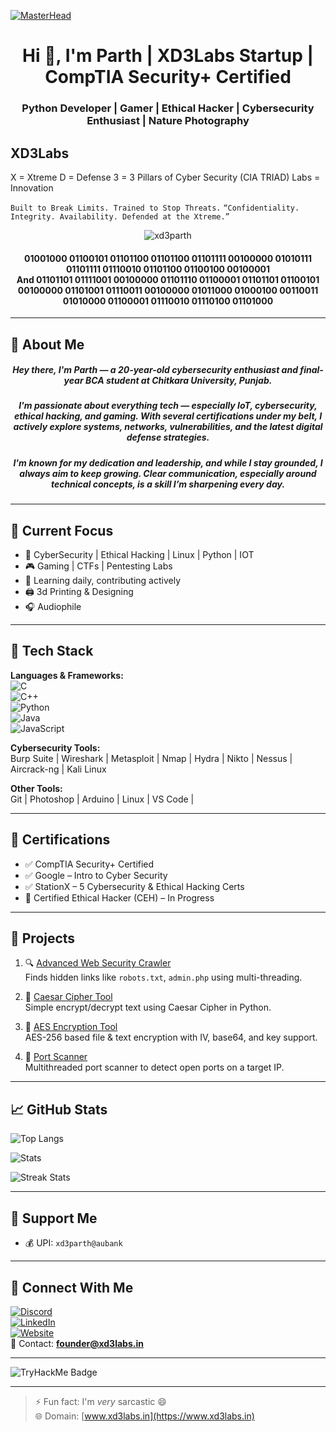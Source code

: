 [![MasterHead](https://github.com/XD3Parth/XD3Parth/blob/main/225813708-98b745f2-7d22-48cf-9150-083f1b00d6c9.gif)](https://xd3labs.in)

<h1 align="center">Hi 👋, I'm Parth | XD3Labs Startup | CompTIA Security+ Certified</h1>
<h3 align="center">Python Developer | Gamer | Ethical Hacker | Cybersecurity Enthusiast | Nature Photography</h3>

## XD3Labs
X = Xtreme
D = Defense
3 = 3 Pillars of Cyber Security (CIA TRIAD)
Labs = Innovation

`Built to Break Limits. Trained to Stop Threats.`
`“Confidentiality. Integrity. Availability. Defended at the Xtreme.”`

<p align="center">
  <img src="https://komarev.com/ghpvc/?username=xd3parth&label=Profile%20views&color=0e75b6&style=flat" alt="xd3parth" />
</p>

<h4 align="center">01001000 01100101 01101100 01101100 01101111 00100000 01010111 01101111 01110010 01101100 01100100 00100001 <br/> And 01101101 01111001 00100000 01101110 01100001 01101101 01100101 00100000 01101001 01110011 00100000 01011000 01000100 00110011 01010000 01100001 01110010 01110100 01101000</h4>

---

## 🔹 About Me
<h5 align="center">
Hey there, I'm Parth — a 20-year-old cybersecurity enthusiast and final-year BCA student at Chitkara University, Punjab.
</h5>

<h5 align="center">
I'm passionate about everything tech — especially IoT, cybersecurity, ethical hacking, and gaming. With several certifications under my belt, I actively explore systems, networks, vulnerabilities, and the latest digital defense strategies.
</h5>

<h5 align="center">
I'm known for my dedication and leadership, and while I stay grounded, I always aim to keep growing. Clear communication, especially around technical concepts, is a skill I’m sharpening every day.
</h5>

---

## 🚀 Current Focus

- 🔐 CyberSecurity | Ethical Hacking | Linux | Python | IOT
- 🎮 Gaming | CTFs | Pentesting Labs
- 🌱 Learning daily, contributing actively
- 🖨️ 3d Printing & Designing
- 🎧 Audiophile

---

## 🔨 Tech Stack

**Languages & Frameworks:**  
![C](https://img.shields.io/badge/-C-00599C?style=flat&logo=c)  
![C++](https://img.shields.io/badge/-C++-00599C?style=flat&logo=cplusplus)  
![Python](https://img.shields.io/badge/-Python-3776AB?style=flat&logo=python)  
![Java](https://img.shields.io/badge/-Java-007396?style=flat&logo=java)  
![JavaScript](https://img.shields.io/badge/-JavaScript-F7DF1E?style=flat&logo=javascript)  

**Cybersecurity Tools:**  
Burp Suite | Wireshark | Metasploit | Nmap | Hydra | Nikto | Nessus | Aircrack-ng | Kali Linux  

**Other Tools:**  
Git | Photoshop | Arduino | Linux | VS Code |

---

## 🔑 Certifications

- ✅ CompTIA Security+ Certified
- ✅ Google – Intro to Cyber Security
- ✅ StationX – 5 Cybersecurity & Ethical Hacking Certs
- 🔄 Certified Ethical Hacker (CEH) – In Progress

---

## 🧠 Projects

1. 🔍 [Advanced Web Security Crawler](https://github.com/XD3Parth/Web-Security-Crawler)  
   Finds hidden links like `robots.txt`, `admin.php` using multi-threading.

2. 🔐 [Caesar Cipher Tool](https://github.com/XD3Parth/Simple-Encrypt-Decrypt)  
   Simple encrypt/decrypt text using Caesar Cipher in Python.

3. 🔐 [AES Encryption Tool](https://github.com/XD3Parth/Advanced-Encrypt-Decrypt)  
   AES-256 based file & text encryption with IV, base64, and key support.

4. 🔎 [Port Scanner](https://github.com/XD3Parth/port-scanner)  
   Multithreaded port scanner to detect open ports on a target IP.

---

## 📈 GitHub Stats

<p float="left">
  <img src="https://github-readme-stats.vercel.app/api/top-langs?username=xd3parth&show_icons=true&theme=tokyonight&layout=compact" alt="Top Langs" />
</p>
<p float="left">
  <img src="https://github-readme-stats.vercel.app/api?username=xd3parth&show_icons=true&theme=tokyonight" alt="Stats" />
</p>
<p float="left">
  <img src="https://github-readme-streak-stats.herokuapp.com/?user=xd3parth&theme=tokyonight" alt="Streak Stats" />
</p>

---

## 🧾 Support Me

- 💰 UPI: `xd3parth@aubank`

---

## 🔗 Connect With Me

[![Discord](https://img.shields.io/badge/-Discord-5865F2?style=flat&logo=discord&logoColor=white)](https://discord.gg/h62dsrd8SN)  
[![LinkedIn](https://img.shields.io/badge/-LinkedIn-0A66C2?style=flat&logo=linkedin&logoColor=white)](https://www.linkedin.com/in/Parthxd3/)  
[![Website](https://img.shields.io/badge/-Website-000?style=flat&logo=google-chrome&logoColor=white)](https://www.xd3labs.in)  
📧 Contact: **founder@xd3labs.in**

---

![TryHackMe Badge](https://tryhackme-badges.s3.amazonaws.com/parthxd3.png)

---

> ⚡ Fun fact: I'm *very* sarcastic 😄  
> 🌐 Domain: [www.xd3labs.in](https://www.xd3labs.in)
